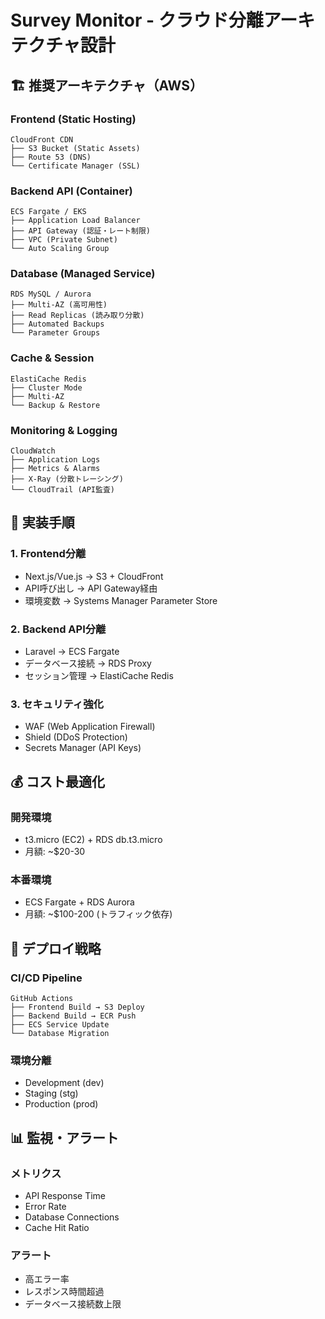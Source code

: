 # Survey Monitor - クラウド分離アーキテクチャ設計

## 🏗️ 推奨アーキテクチャ（AWS）

### Frontend (Static Hosting)
```
CloudFront CDN
├── S3 Bucket (Static Assets)
├── Route 53 (DNS)
└── Certificate Manager (SSL)
```

### Backend API (Container)
```
ECS Fargate / EKS
├── Application Load Balancer
├── API Gateway (認証・レート制限)
├── VPC (Private Subnet)
└── Auto Scaling Group
```

### Database (Managed Service)
```
RDS MySQL / Aurora
├── Multi-AZ (高可用性)
├── Read Replicas (読み取り分散)
├── Automated Backups
└── Parameter Groups
```

### Cache & Session
```
ElastiCache Redis
├── Cluster Mode
├── Multi-AZ
└── Backup & Restore
```

### Monitoring & Logging
```
CloudWatch
├── Application Logs
├── Metrics & Alarms
├── X-Ray (分散トレーシング)
└── CloudTrail (API監査)
```

## 🔧 実装手順

### 1. Frontend分離
- Next.js/Vue.js → S3 + CloudFront
- API呼び出し → API Gateway経由
- 環境変数 → Systems Manager Parameter Store

### 2. Backend API分離
- Laravel → ECS Fargate
- データベース接続 → RDS Proxy
- セッション管理 → ElastiCache Redis

### 3. セキュリティ強化
- WAF (Web Application Firewall)
- Shield (DDoS Protection)
- Secrets Manager (API Keys)

## 💰 コスト最適化

### 開発環境
- t3.micro (EC2) + RDS db.t3.micro
- 月額: ~$20-30

### 本番環境
- ECS Fargate + RDS Aurora
- 月額: ~$100-200 (トラフィック依存)

## 🚀 デプロイ戦略

### CI/CD Pipeline
```
GitHub Actions
├── Frontend Build → S3 Deploy
├── Backend Build → ECR Push
├── ECS Service Update
└── Database Migration
```

### 環境分離
- Development (dev)
- Staging (stg)  
- Production (prod)

## 📊 監視・アラート

### メトリクス
- API Response Time
- Error Rate
- Database Connections
- Cache Hit Ratio

### アラート
- 高エラー率
- レスポンス時間超過
- データベース接続数上限

